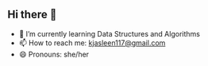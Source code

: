 ## Hi there 👋

<!--
**JasleenKaur117/JasleenKaur117** is a ✨ _special_ ✨ repository because its `README.md` (this file) appears on your GitHub profile.

Here are some ideas to get you started:
-->

- 🌱 I’m currently learning Data Structures and Algorithms
- 📫 How to reach me: kjasleen117@gmail.com
- 😄 Pronouns: she/her


